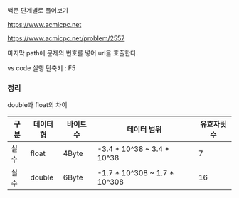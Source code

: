 백준 단계별로 풀어보기

https://www.acmicpc.net

https://www.acmicpc.net/problem/2557

마지막 path에 문제의 번호를 넣어 url을 호출한다.

vs code 실행 단축키 : F5

### 정리
double과 float의 차이


|구분|데이터형|바이트 수|데이터 범위|유효자릿수|
|--|--|--|--|--|
|실수|float|4Byte| -3.4 * 10^38 ~ 3.4 * 10^38|7|
|실수|double|6Byte| -1.7 * 10^308 ~ 1.7 * 10^308|16|